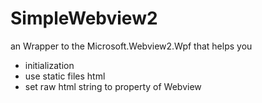 # SimpleWebview2

an Wrapper to the Microsoft.Webview2.Wpf that helps you

* initialization
* use static files html
* set raw html string to property of Webview
